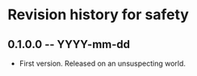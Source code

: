 # Revision history for safety

## 0.1.0.0 -- YYYY-mm-dd

* First version. Released on an unsuspecting world.

